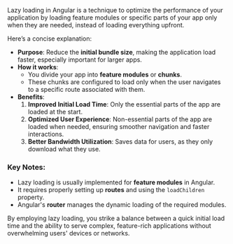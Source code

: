 Lazy loading in Angular is a technique to optimize the performance of your application by loading feature modules or specific parts of your app only when they are needed, instead of loading everything upfront.

Here’s a concise explanation:

- **Purpose**: Reduce the **initial bundle size**, making the application load faster, especially important for larger apps.
- **How it works**:
  - You divide your app into **feature modules** or **chunks**.
  - These chunks are configured to load only when the user navigates to a specific route associated with them.
- **Benefits**:
  1. **Improved Initial Load Time**: Only the essential parts of the app are loaded at the start.
  2. **Optimized User Experience**: Non-essential parts of the app are loaded when needed, ensuring smoother navigation and faster interactions.
  3. **Better Bandwidth Utilization**: Saves data for users, as they only download what they use.

### Key Notes:
- Lazy loading is usually implemented for **feature modules** in Angular.
- It requires properly setting up **routes** and using the `loadChildren` property.
- Angular's **router** manages the dynamic loading of the required modules.

By employing lazy loading, you strike a balance between a quick initial load time and the ability to serve complex, feature-rich applications without overwhelming users' devices or networks.
